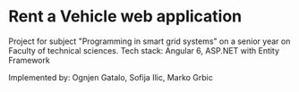 # Rent a Vehicle web application
Project for subject "Programming in smart grid systems" on a senior year on Faculty of technical sciences.
Tech stack: Angular 6, ASP.NET with Entity Framework

Implemented by: Ognjen Gatalo, Sofija Ilic, Marko Grbic
